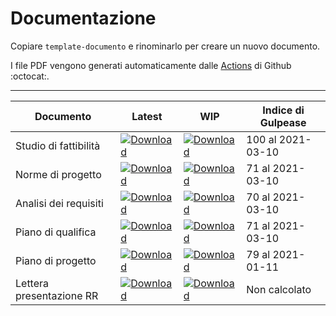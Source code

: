 # Documentazione

Copiare `template-documento` e rinominarlo per creare un nuovo documento.

I file PDF vengono generati automaticamente dalle [Actions](https://github.com/CodeOfDutyJS/documentazione/actions) di Github :octocat:.

----

|Documento| Latest | WIP | Indice di Gulpease |
|-|-|-|-|
|Studio di fattibilità|[![Download](https://img.shields.io/badge/⏬%20RR-Studio%20di%20fattibilità-green)](https://github.com/CodeOfDutyJS/documentazione/releases/download/revisione-requisiti/studio-di-fattibilita.pdf)|[![Download](https://img.shields.io/badge/⏬%20WIP-Studio%20di%20fattibilità-orange)](https://github.com/CodeOfDutyJS/documentazione/releases/download/wip%2Fstudio-di-fattibilita/studio-di-fattibilita.pdf)| <!-- GULP_studio-di-fattibilita -->100 al 2021-03-10<!-- end --> |
|Norme di progetto|[![Download](https://img.shields.io/badge/⏬%20RR-Norme%20di%20progetto-green)](https://github.com/CodeOfDutyJS/documentazione/releases/download/revisione-requisiti/norme-di-progetto.pdf)|[![Download](https://img.shields.io/badge/⏬%20WIP-Norme%20di%20progetto-orange)](https://github.com/CodeOfDutyJS/documentazione/releases/download/wip%2Fnorme-di-progetto/norme-di-progetto.pdf)| <!-- GULP_norme-di-progetto -->71 al 2021-03-10<!-- end --> |
|Analisi dei requisiti|[![Download](https://img.shields.io/badge/⏬%20RR-Analisi%20dei%20requisiti-green)](https://github.com/CodeOfDutyJS/documentazione/releases/download/revisione-requisiti/analisi-dei-requisiti.pdf)|[![Download](https://img.shields.io/badge/⏬%20WIP-Analisi%20dei%20requisiti-orange)](https://github.com/CodeOfDutyJS/documentazione/releases/download/wip%2Fanalisi-dei-requisiti/analisi-dei-requisiti.pdf)| <!-- GULP_analisi-dei-requisiti -->70 al 2021-03-10<!-- end --> |
|Piano di qualifica|[![Download](https://img.shields.io/badge/⏬%20RR-Piano%20di%20qualifica-green)](https://github.com/CodeOfDutyJS/documentazione/releases/download/revisione-requisiti/piano-di-qualifica.pdf)|[![Download](https://img.shields.io/badge/⏬%20WIP-Piano%20di%20qualifica-orange)](https://github.com/CodeOfDutyJS/documentazione/releases/download/wip%2Fpiano-di-qualifica/piano-di-qualifica.pdf)| <!-- GULP_piano-di-qualifica -->71 al 2021-03-10<!-- end --> |
|Piano di progetto|[![Download](https://img.shields.io/badge/⏬%20RR-Piano%20di%20progetto-green)](https://github.com/CodeOfDutyJS/documentazione/releases/download/revisione-requisiti/piano-di-progetto.pdf)|[![Download](https://img.shields.io/badge/⏬%20WIP-Piano%20di%20progetto-orange)](https://github.com/CodeOfDutyJS/documentazione/releases/download/wip%2Fpiano-di-progetto/piano-di-progetto.pdf)| <!-- GULP_piano-di-progetto -->79 al 2021-01-11<!-- end --> |
|Lettera presentazione RR|[![Download](https://img.shields.io/badge/⏬%20RR-lettera%20presentazione-green)]()|[![Download](https://img.shields.io/badge/⏬%20WIP-lettera%20presentazione-orange)](https://github.com/CodeOfDutyJS/documentazione/releases/download/lettera-RR/lettera-presentazione-RR.pdf)| Non calcolato |
